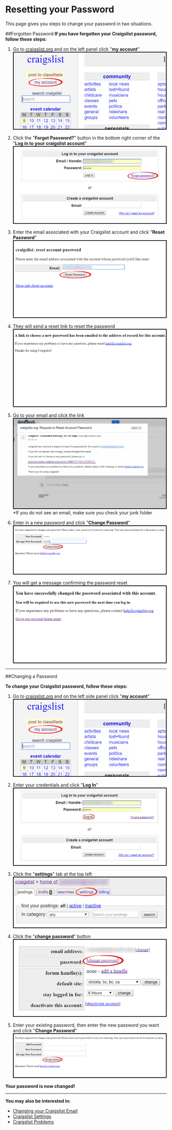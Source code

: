 # Resetting your Password

This page gives you steps to change your password in two situations.


##Forgotten Password
**If you have forgotten your Craigslist password, follow these steps:**

1. Go to [craigslist.org](craigslist.org) and on the left panel click "**my account**"
![](password1.jpg)

2. Click the "**Forgot Password?**" button in the bottom right corner of the "**Log in to your craigslist account**"
![](password2.jpg)

3. Enter the email associated with your Craigslist account and click "**Reset Password**"
![](password3.jpg)

4. They will send a reset link to reset the password
![](password4.jpg)

5. Go to your email and click the link
![](password5.jpg)<br>
*If you do not see an email, make sure you check your junk folder

6. Enter in a new password and click "**Change Password**"
![](password6.jpg)

7. You will get a message confirming the password reset
![](password7.jpg)

---

##Changing a Password

**To change your Craigslist password, follow these steps:**
1. Go to [craigslist.org](craigslist.org) and on the left side panel click "**my account**"
![](password1.jpg)

2. Enter your credentials and click "**Log In**"
![](password8.jpg)

3. Click the "**settings**" tab at the top left
![](password9.jpg)


4. Click the  "**change password**" button
![](password10.jpg)

5. Enter your existing password, then enter the new password you want and click "**Change Password**"
![](password11.jpg)

**Your password is now changed!**

---

**You may also be interested in:**
- [Changing your Craigslist Email](http://docs.rooof.com/changecraigslist_email_md.html)
- [Craigslist Settings](http://docs.rooof.com/craigslistsetting_md.html)
- [Craigslist Problems](http://docs.rooof.com/craigslist_problems.html)
